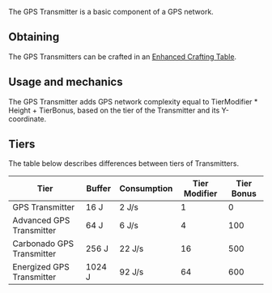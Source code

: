 The GPS Transmitter is a basic component of a GPS network.

## Obtaining
The GPS Transmitters can be crafted in an [Enhanced Crafting Table](https://github.com/Slimefun/Slimefun4/wiki/Enhanced-Crafting-Table).

## Usage and mechanics
The GPS Transmitter adds GPS network complexity equal to TierModifier * Height + TierBonus, based on the tier of the Transmitter and its Y-coordinate.

## Tiers
The table below describes differences between tiers of Transmitters.

| Tier | Buffer | Consumption | Tier Modifier | Tier Bonus |
| ---- | ------ | ----------- | ------------- | ---------- | 
| GPS Transmitter | 16 J | 2 J/s | 1 | 0 |
| Advanced GPS Transmitter | 64 J | 6 J/s | 4 | 100 |
| Carbonado GPS Transmitter | 256 J | 22 J/s | 16 | 500 |
| Energized GPS Transmitter | 1024 J | 92 J/s | 64 | 600 |
